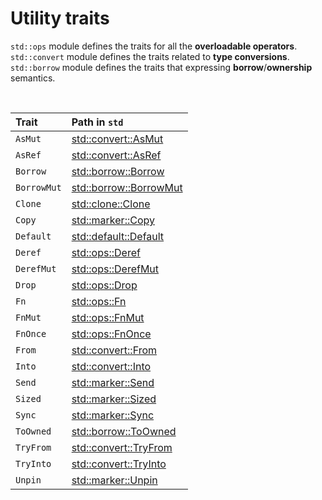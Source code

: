 # Utility traits

`std::ops` module defines the traits for all the **overloadable operators**.<br>
`std::convert` module defines the traits related to **type conversions**.<br>
`std::borrow` module defines the traits that expressing **borrow**/**ownership** semantics.

<br>

|Trait|Path in `std`|
|:----|:------------|
|`AsMut`|[std::convert::AsMut](https://doc.rust-lang.org/std/convert/trait.AsMut.html)|
|`AsRef`|[std::convert::AsRef](https://doc.rust-lang.org/std/convert/trait.AsRef.html)|
|`Borrow`|[std::borrow::Borrow](https://doc.rust-lang.org/std/borrow/trait.Borrow.html)|
|`BorrowMut`|[std::borrow::BorrowMut](https://doc.rust-lang.org/std/borrow/trait.BorrowMut.html)|
|`Clone`|[std::clone::Clone](https://doc.rust-lang.org/std/clone/trait.Clone.html)|
|`Copy`|[std::marker::Copy](https://doc.rust-lang.org/std/marker/trait.Copy.html)|
|`Default`|[std::default::Default](https://doc.rust-lang.org/std/default/trait.Default.html)|
|`Deref`|[std::ops::Deref](https://doc.rust-lang.org/std/ops/trait.Deref.html)|
|`DerefMut`|[std::ops::DerefMut](https://doc.rust-lang.org/std/ops/trait.DerefMut.html)|
|`Drop`|[std::ops::Drop](https://doc.rust-lang.org/std/ops/trait.Drop.html)|
|`Fn`|[std::ops::Fn](https://doc.rust-lang.org/std/ops/trait.Fn.html)|
|`FnMut`|[std::ops::FnMut](https://doc.rust-lang.org/std/ops/trait.FnMut.html)|
|`FnOnce`|[std::ops::FnOnce](https://doc.rust-lang.org/std/ops/trait.FnOnce.html)|
|`From`|[std::convert::From](https://doc.rust-lang.org/std/convert/trait.From.html)|
|`Into`|[std::convert::Into](https://doc.rust-lang.org/std/convert/trait.Into.html)|
|`Send`|[std::marker::Send](https://doc.rust-lang.org/std/marker/trait.Send.html)|
|`Sized`|[std::marker::Sized](https://doc.rust-lang.org/std/marker/trait.Sized.html)|
|`Sync`|[std::marker::Sync](https://doc.rust-lang.org/std/marker/trait.Sync.html)|
|`ToOwned`|[std::borrow::ToOwned](https://doc.rust-lang.org/std/borrow/trait.ToOwned.html)|
|`TryFrom`|[std::convert::TryFrom](https://doc.rust-lang.org/std/convert/trait.TryFrom.html)|
|`TryInto`|[std::convert::TryInto](https://doc.rust-lang.org/std/convert/trait.TryInto.html)|
|`Unpin`|[std::marker::Unpin](https://doc.rust-lang.org/std/marker/trait.Unpin.html)|
